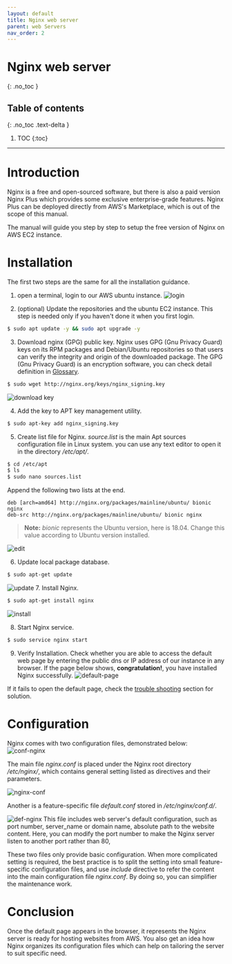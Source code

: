 ```yaml
---
layout: default
title: Nginx web server
parent: web Servers
nav_order: 2
---
```


# Nginx web server
{: .no_toc }

## Table of contents
{: .no_toc .text-delta }

1. TOC
{:toc}

---

# Introduction

Nginx is a free and open-sourced software, but there is also a paid version Nginx Plus which provides some exclusive enterprise-grade features. Nginx Plus can be deployed directly from AWS's Marketplace, which is out of the scope of this manual. 

The manual will guide you step by step to setup the free version of Nginx on AWS EC2 instance.

# Installation
The first two steps are the same for all the installation guidance.

1. open a terminal, login to our AWS ubuntu instance.
![login](../../assets/images/login.png)

2. (optional) Update the repositories and the ubuntu EC2 instance.
This step is needed only if you haven't done it when you first login.
```bash
$ sudo apt update -y && sudo apt upgrade -y
```

3. Download nginx (GPG) public key.
Nginx uses GPG (Gnu Privacy Guard) keys on its RPM packages and Debian/Ubuntu repositories so that users can verify the integrity and origin of the downloaded package. 
The GPG (Gnu Privacy Guard) is an encryption software, you can check detail definition in [Glossary](../Glossary.md). 

```bash
$ sudo wget http://nginx.org/keys/nginx_signing.key
```
![download key](../../assets/images/download-key.png)

4. Add the key to APT key management utility.

```bash
$ sudo apt-key add nginx_signing.key
```

5. Create list file for Nginx.
*source.list* is the main Apt sources configuration file in Linux system. you can use any text editor to open it in the directory */etc/apt/*.
```bash
$ cd /etc/apt   
$ ls
$ sudo nano sources.list
```
Append the following two lists at the end.

```
deb [arch=amd64] http://nginx.org/packages/mainline/ubuntu/ bionic nginx
deb-src http://nginx.org/packages/mainline/ubuntu/ bionic nginx
```
> **Note:** *bionic* represents the Ubuntu version, here is 18.04. Change this value according to Ubuntu version installed. 
> 
![edit](../../assets/images/nginx-source.png)

6. Update local package database.
```bash
$ sudo apt-get update
```
![update](../../assets/images/update-apt.png)
7. Install Nginx.
```bash
$ sudo apt-get install nginx
```
![install](../../assets/images/install-nginx.png)

8. Start Nginx service.
```bash
$ sudo service nginx start
```

9. Verify Installation.
Check whether you are able to access the default web page by entering the public dns or IP address of our instance in any browser. If the page below shows, **congratulation!**, you have installed Nginx successfully.
![default-page](../../assets/images/default-nginx.png)

If it fails to open the default page, check the [trouble shooting](/docs/troubleshooting/nginx.md) section for solution.

# Configuration

Nginx comes with two configuration files, demonstrated below:
![conf-nginx](../../assets/images/conf-nginx.png)

The main file *nginx.conf* is placed under the Nginx root directory */etc/nginx/*, which contains general setting listed as directives and their parameters.

![nginx-conf](../../assets/images/nginx-conf.png)

Another is a feature-specific file *default.conf* stored in */etc/nginx/conf.d/*. 

![def-nginx](../../assets/images/def-conf-nginx.png)
This file includes web server's default configuration, such as port number, server_name or domain name, absolute path to the website content. 
Here, you can modify the port number to make the Nginx server listen to another port rather than 80,

These two files only provide basic configuration. When more complicated setting is required, the best practice is to split the setting into small feature-specific configuration files, and use *include* directive to refer the content into the main configuration file *nginx.conf*. By doing so, you can simplifier the maintenance work.

# Conclusion

Once the default page appears in the browser, it represents the Nginx server is ready for hosting websites from AWS. You also get an idea how Nginx organizes its configuration files which can help on tailoring the server to suit specific need.